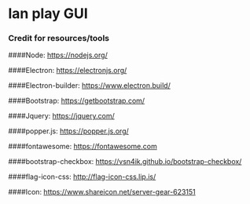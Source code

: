 # lan play GUI


### Credit for resources/tools

####Node:
https://nodejs.org/

####Electron:
https://electronjs.org/

####Electron-builder:
https://www.electron.build/

####Bootstrap:
https://getbootstrap.com/

####Jquery:
https://jquery.com/

####popper.js:
https://popper.js.org/

####fontawesome:
https://fontawesome.com

####bootstrap-checkbox:
https://vsn4ik.github.io/bootstrap-checkbox/

####flag-icon-css:
http://flag-icon-css.lip.is/

####Icon:
https://www.shareicon.net/server-gear-623151
